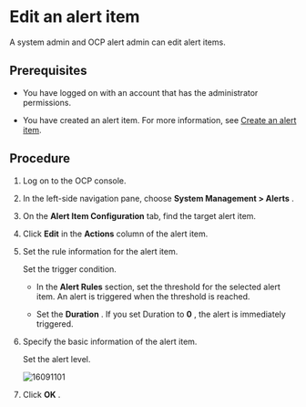 Edit an alert item
=======================================

A system admin and OCP alert admin can edit alert items.

Prerequisites
----------------------------------

* You have logged on with an account that has the administrator permissions.



* You have created an alert item. For more information, see [Create an alert item](../900.use-alert-management/200.create-an-alarm-item.md).






Procedure
------------------------------

1. Log on to the OCP console.



2. In the left-side navigation pane, choose **System Management \> Alerts** .



3. On the **Alert Item Configuration** tab, find the target alert item.



4. Click **Edit** in the **Actions** column of the alert item.



5. Set the rule information for the alert item.

   Set the trigger condition.
   * In the **Alert Rules** section, set the threshold for the selected alert item. An alert is triggered when the threshold is reached.



   * Set the **Duration** . If you set Duration to **0** , the alert is immediately triggered.






6. Specify the basic information of the alert item.

   Set the alert level.

   ![16091101](https://help-static-aliyun-doc.aliyuncs.com/assets/img/en-US/1314306461/p346294.png)


7. Click **OK** .






